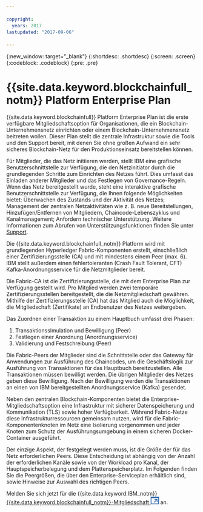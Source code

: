 ```yaml
---

copyright:
  years: 2017
lastupdated: "2017-09-06"

---
```


{:new_window: target="_blank"}
{:shortdesc: .shortdesc}
{:screen: .screen}
{:codeblock: .codeblock}
{:pre: .pre}

# {{site.data.keyword.blockchainfull_notm}} Platform Enterprise Plan

{{site.data.keyword.blockchainfull}} Platform Enterprise Plan ist die erste verfügbare Mitgliedschaftsoption für Organisationen, die ein Blockchain-Unternehmensnetz einrichten oder einem Blockchain-Unternehmensnetz beitreten wollen. Dieser Plan stellt die zentrale Infrastruktur sowie die Tools und den Support bereit, mit denen Sie ohne großen Aufwand ein sehr sicheres Blockchain-Netz für den Produktionseinsatz bereitstellen können.

Für Mitglieder, die das Netz initiieren werden, stellt IBM eine grafische Benutzerschnittstelle zur Verfügung, die den Netzinitiator durch die grundlegenden Schritte zum Einrichten des Netzes führt. Dies umfasst das Einladen anderer Mitglieder und das Festlegen von Governance-Regeln. Wenn das Netz bereitgestellt wurde, steht eine interaktive grafische Benutzerschnittstelle zur Verfügung, die Ihnen folgende Möglichkeiten bietet: Überwachen des Zustands und der Aktivität des Netzes; Management der zentralen Netzaktivitäten wie z. B. neue Bereitstellungen, Hinzufügen/Entfernen von Mitgliedern, Chaincode-Lebenszyklus und Kanalmanagement; Anfordern technischer Unterstützung. Weitere Informationen zum Abrufen von Unterstützungsfunktionen finden Sie unter [Support](ibmblockchain_support.html).

Die {{site.data.keyword.blockchainfull_notm}} Platform wird mit grundlegenden Hyperledger Fabric-Komponenten erstellt, einschließlich einer Zertifizierungsstelle (CA) und mit mindestens einem Peer (max. 6). IBM stellt außerdem einen fehlertoleranten (Crash Fault Tolerant, CFT) Kafka-Anordnungsservice für die Netzmitglieder bereit. 

Die Fabric-CA ist die Zertifizierungsstelle, die mit dem Enterprise Plan zur Verfügung gestellt wird. Pro Mitglied werden zwei temporäre Zertifizierungsstellen bereitgestellt, die die Netzmitgliedschaft gewähren. Mithilfe der Zertifizierungsstelle (CA) hat das Mitglied auch die Möglichkeit, die Mitgliedschaft (Zertifikate) an Endbenutzer des Netzes weitergeben.

Das Zuordnen einer Transaktion zu einem Hauptbuch umfasst drei Phasen:  
1. Transaktionssimulation und Bewilligung (Peer)
2. Festlegen einer Anordnung (Anordnungsservice)
3. Validierung und Festschreibung (Peer)

Die Fabric-Peers der Mitglieder sind die Schnittstelle oder das Gateway für Anwendungen zur Ausführung des Chaincodes, um die Geschäftslogik zur Ausführung von Transaktionen für das Hauptbuch bereitzustellen. Alle Transaktionen müssen bewilligt werden. Die übrigen Mitglieder des Netzes geben diese Bewilligung. Nach der Bewilligung werden die Transaktionen an einen von IBM bereitgestellten Anordnungsservice (Kafka) gesendet.

Neben den zentralen Blockchain-Komponenten bietet die Enterprise-Mitgliedschaftsoption eine Infrastruktur mit sicherer Datenspeicherung und Kommunikation (TLS) sowie hoher Verfügbarkeit. Während Fabric-Netze diese Infrastrukturressourcen gemeinsam nutzen, wird für die Fabric-Komponentenknoten im Netz eine Isolierung vorgenommen und jeder Knoten zum Schutz der Ausführungsumgebung in einem sicheren Docker-Container ausgeführt.

Der einzige Aspekt, der festgelegt werden muss, ist die Größe der für das Netz erforderlichen Peers. Diese Entscheidung ist abhängig von der Anzahl der erforderlichen Kanäle sowie von der Workload pro Kanal, der Hauptspeicherbelegung und dem Plattenspeicherplatz. Im Folgenden finden Sie die Peergrößen, die über den Enterprise-Serviceplan erhältlich sind, sowie Hinweise zur Auswahl des richtigen Peers.

Melden Sie sich jetzt für die {{site.data.keyword.IBM_notm}} [{{site.data.keyword.blockchainfull_notm}}-Mitgliedschaft ![Symbol für externen Link](images/external_link.svg "Symbol für externen Link")](https://console.bluemix.net/catalog/services/blockchain?env_id=ibm:yp:us-south&taxonomyNavigation=apps) an.
